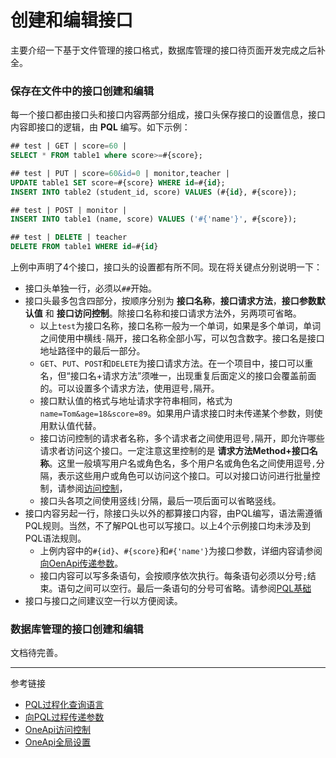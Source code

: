 # 创建和编辑接口

主要介绍一下基于文件管理的接口格式，数据库管理的接口待页面开发完成之后补全。

### 保存在文件中的接口创建和编辑

每一个接口都由接口头和接口内容两部分组成，接口头保存接口的设置信息，接口内容即接口的逻辑，由 **PQL** 编写。如下示例：
```sql
## test | GET | score=60 |
SELECT * FROM table1 where score>=#{score};

## test | PUT | score=60&id=0 | monitor,teacher |
UPDATE table1 SET score=#{score} WHERE id=#{id};
INSERT INTO table2 (student_id, score) VALUES (#{id}, #{score});

## test | POST | monitor |
INSERT INTO table1 (name, score) VALUES ('#{'name'}', #{score});

## test | DELETE | teacher
DELETE FROM table1 WHERE id=#{id}
``` 
上例中声明了4个接口，接口头的设置都有所不同。现在将关键点分别说明一下：

* 接口头单独一行，必须以`##`开始。
* 接口头最多包含四部分，按顺序分别为 **接口名称**，**接口请求方法**，**接口参数默认值** 和 **接口访问控制**。除接口名称和接口请求方法外，另两项可省略。
  + 以上`test`为接口名称，接口名称一般为一个单词，如果是多个单词，单词之间使用中横线`-`隔开，接口名称全部小写，可以包含数字。接口名是接口地址路径中的最后一部分。
  + `GET`、`PUT`、`POST`和`DELETE`为接口请求方法。在一个项目中，接口可以重名，但“接口名+请求方法”须唯一，出现重复后面定义的接口会覆盖前面的。可以设置多个请求方法，使用逗号`,`隔开。
  + 接口默认值的格式与地址请求字符串相同，格式为`name=Tom&age=18&score=89`。如果用户请求接口时未传递某个参数，则使用默认值代替。
  + 接口访问控制的请求者名称，多个请求者之间使用逗号`,`隔开，即允许哪些请求者访问这个接口。一定注意这里控制的是 **请求方法Method+接口名称**。这里一般填写用户名或角色名，多个用户名或角色名之间使用逗号`,`分隔，表示这些用户或角色可以访问这个接口。可以对接口访问进行批量控制，请参阅[访问控制](/oneapi/permit.md)，
  + 接口头各项之间使用竖线`|`分隔，最后一项后面可以省略竖线。
* 接口内容另起一行，除接口头以外的都算接口内容，由PQL编写，语法需遵循PQL规则。当然，不了解PQL也可以写接口。以上4个示例接口均未涉及到PQL语法规则。
  + 上例内容中的`#{id}`、`#{score}`和`#{'name'}`为接口参数，详细内容请参阅[向OenApi传递参数](/oneapi/params.md)。
  + 接口内容可以写多条语句，会按顺序依次执行。每条语句必须以分号`;`结束。语句之间可以空行。最后一条语句的分号可省略。请参阅[PQL基础](/pql/basic.md)
* 接口与接口之间建议空一行以方便阅读。

### 数据库管理的接口创建和编辑

文档待完善。

---
参考链接

* [PQL过程化查询语言](/pql/overview.md)
* [向PQL过程传递参数](/pql/params.md)
* [OneApi访问控制](/oneapi/token.md)
* [OneApi全局设置](/oneapi/setup.md)